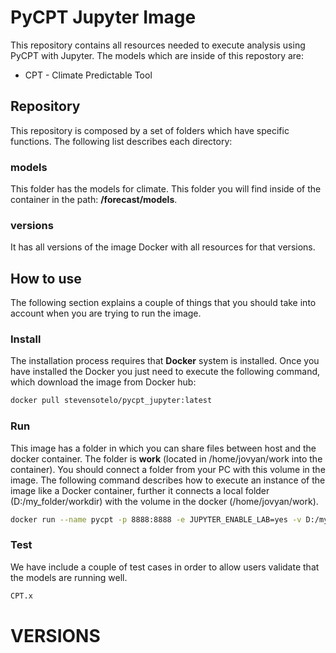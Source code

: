 # PyCPT Jupyter Image
This repository contains all resources needed to execute analysis using PyCPT with Jupyter. 
The models which are inside of this repostory are:

* CPT - Climate Predictable Tool

## Repository
This repository is composed by a set of folders which have specific functions. The following list
describes each directory:

### models
This folder has the models for climate. 
This folder you will find inside of the container in the path: **/forecast/models**.

### versions
It has all versions of the image Docker with all resources for that versions.

## How to use
The following section explains a couple of things that you should take into account when you
are trying to run the image.

### Install
The installation process requires that **Docker** system is installed. Once you have installed
the Docker you just need to execute the following command, which download the image from Docker hub:

``` bash
docker pull stevensotelo/pycpt_jupyter:latest
```

### Run
This image has a folder in which you can share files between host and the docker container. The folder
is **work** (located in /home/jovyan/work into the container). You should connect a folder from your PC with this volume in the
image. The following command describes how to execute an instance of the image like a Docker container, further
it connects a local folder (D:/my_folder/workdir) with the volume in the docker (/home/jovyan/work).

``` bash
docker run --name pycpt -p 8888:8888 -e JUPYTER_ENABLE_LAB=yes -v D:/my_folder/workdir:/home/jovyan/work -d stevensotelo/pycpt_jupyter:latest
```

### Test
We have include a couple of test cases in order to allow users validate that the models are running well. 
``` bash
CPT.x
```

# VERSIONS

